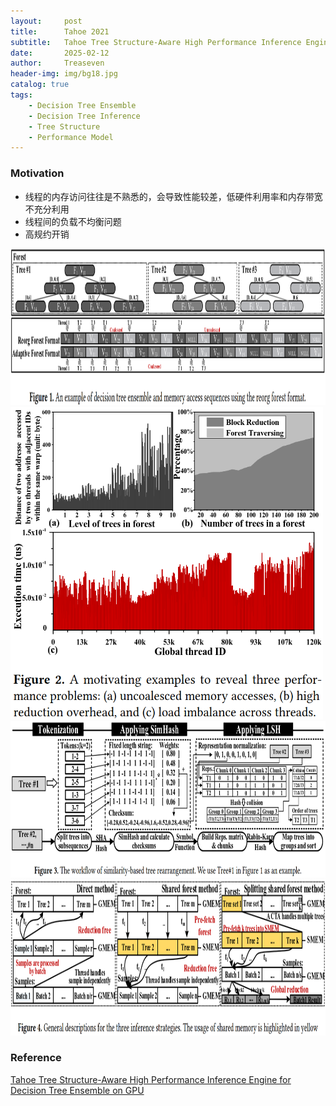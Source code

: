 ```yaml
---
layout:     post
title:      Tahoe 2021
subtitle:   Tahoe Tree Structure-Aware High Performance Inference Engine for Decision Tree Ensemble on GPU
date:       2025-02-12
author:     Treaseven
header-img: img/bg18.jpg
catalog: true
tags:
    - Decision Tree Ensemble
    - Decision Tree Inference
    - Tree Structure
    - Performance Model
---
```


### Motivation
- 线程的内存访问往往是不熟悉的，会导致性能较差，低硬件利用率和内存带宽不充分利用
- 线程间的负载不均衡问题
- 高规约开销


<img width="1000" height="250" src="../img/post-tahoe-example.png"/>

<img width="500" height="500" src="../img/post-tahoe-motivation-example.png"/>

<img width="1000" height="250" src="../img/post-tahoe-example-workflow.png"/>

<img width="1000" height="250" src="../img/post-tahoe-reduction-descriptions.png"/>


### Reference
[Tahoe Tree Structure-Aware High Performance Inference Engine for Decision Tree Ensemble on GPU]()